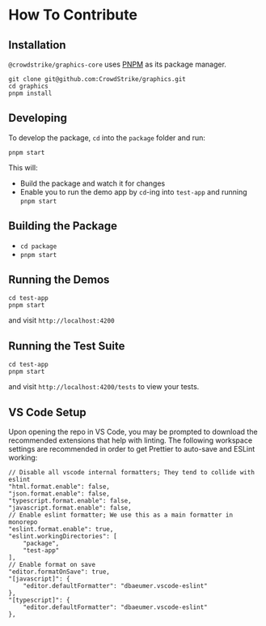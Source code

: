# How To Contribute

## Installation

`@crowdstrike/graphics-core` uses [PNPM](https://pnpm.io) as its package manager.

```
git clone git@github.com:CrowdStrike/graphics.git
cd graphics
pnpm install
```

## Developing

To develop the package, `cd` into the `package` folder and run:

```
pnpm start
```

This will:

- Build the package and watch it for changes
- Enable you to run the demo app by `cd`-ing into `test-app` and running `pnpm start`

## Building the Package

- `cd package`
- `pnpm start`

## Running the Demos

```
cd test-app
pnpm start
```

and visit `http://localhost:4200`

## Running the Test Suite

```
cd test-app
pnpm start
```

and visit `http://localhost:4200/tests` to view your tests.

## VS Code Setup

Upon opening the repo in VS Code, you may be prompted to download the recommended extensions that help with linting. The following workspace settings are recommended in order to get Prettier to auto-save and ESLint working:

```
// Disable all vscode internal formatters; They tend to collide with eslint
"html.format.enable": false,
"json.format.enable": false,
"typescript.format.enable": false,
"javascript.format.enable": false,
// Enable eslint formatter; We use this as a main formatter in monorepo
"eslint.format.enable": true,
"eslint.workingDirectories": [
    "package",
    "test-app"
],
// Enable format on save
"editor.formatOnSave": true,
"[javascript]": {
    "editor.defaultFormatter": "dbaeumer.vscode-eslint"
},
"[typescript]": {
    "editor.defaultFormatter": "dbaeumer.vscode-eslint"
},
```
